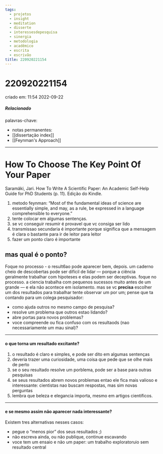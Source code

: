 ```yaml
---
tags:
  - projetos
  - insight
  - meditation
  - disserte
  - interessesdepesquisa
  - sinergia
  - metodologia
  - acadêmico
  - escrita
  - escrivão
title: 220920221154
---
```

# 220920221154
criado em: 11:54 2022-09-22
##### Relacionado
palavras-chave: 
- notas permanentes: 
- [[dissertação index]]
- [[Feynman's Approach]]

---

# How To Choose The Key Point Of Your Paper

Saramäki, Jari. How To Write A Scientific Paper: An Academic Self-Help Guide for PhD Students (p. 11). Edição do Kindle. 

1. metodo feynman: “Most of the fundamental ideas of science are essentially simple, and may, as a rule, be expressed in a language comprehensible to everyone.”
2. tente colocar em algumas sentenças. 
3. se vc conseguir resumir é provavel que vc consiga ser lido
4. transmissao secundaria é importante porque significa que a mensagem é clara o bastante para ir de leitor para leitor
5. fazer um ponto claro é importante

## mas qual é o ponto?
Foque no processo - o result6ao pode aparecer bem, depois.
um caderno cheio de descobertas pode ser difícil de lidar — porque a ciência geralmente trabalhar com hipoteses e elas podem ser deceptivas.
foque no processo.  a ciencia trabalha com pequenos sucessos muito antes de um grande — e ela não acontece em isolamento.
mas se vc **precisa** escolher um dos resultados para trabalhar tente observar um por um; pense que ta contando para um colega pesquisador: 
- como ajuda outros no mesmo campo de pesquisa?
- resolve um problema que outros estao lidando?
- abre portas para novos problemas?
- voce compreende ou fica confuso com os resultaods (nao necessariamente um mau sinal)?

---
#### o que torna um resultado excitante?
1. o resultado é claro e simples, e pode ser dito em algumas sentenças
2. deveria trazer uma curiosidade, uma coisa que pede que se olhe mais de perto
3. se o seu resultado resolve um porblema, pode ser a base para outras pesquisas
4. se seus resultados abrem novos problemas entao ele fica mais valioso e interessante: cientistas nao buscam respostas, mas sim novas perguntas
5. lembra que beleza e elegancia importa, mesmo em artigos cientificos. 
---
#### e se mesmo assim não aparecer nada interessante?

Existem tres alternativas nesses casos:
- pegue o “menos pior” dos seus resultados ;)
- não escreva ainda, ou não publique, continue escavando
- voce tem um ensaio e não um paper: um trabalho exploratoruio sem resultado central 